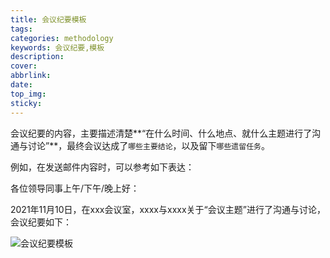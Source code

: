 ```yaml
---
title: 会议纪要模板
tags:
categories: methodology
keywords: 会议纪要,模板
description:
cover: 
abbrlink:
date:
top_img:
sticky: 
---
```


会议纪要的内容，主要描述清楚**“在什么时间、什么地点、就什么主题进行了沟通与讨论”**，最终会议达成了`哪些主要结论`，以及留下`哪些遗留任务`。

例如，在发送邮件内容时，可以参考如下表达：

各位领导同事上午/下午/晚上好：

2021年11月10日，在xxx会议室，xxxx与xxxx关于“会议主题”进行了沟通与讨论，会议纪要如下：

![会议纪要模板](../../img/meeting-template.png)




